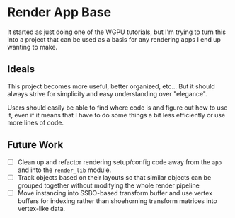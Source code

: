 # Render App Base

It started as just doing one of the WGPU tutorials, but I'm trying to turn this into a project that can be used as a basis for any rendering apps I end up wanting to make.

## Ideals

This project becomes more useful, better organized, etc... But it should always strive for simplicity and easy understanding over "elegance".

Users should easily be able to find where code is and figure out how to use it, even if it means that I have to do some things a bit less efficiently or use more lines of code.

## Future Work

- [ ] Clean up and refactor rendering setup/config code away from the `app` and into the `render_lib` module.
- [ ] Track objects based on their layouts so that similar objects can be grouped together without modifying the whole render pipeline
- [ ] Move instancing into SSBO-based transform buffer and use vertex buffers for indexing rather than shoehorning transform matrices into vertex-like data.
